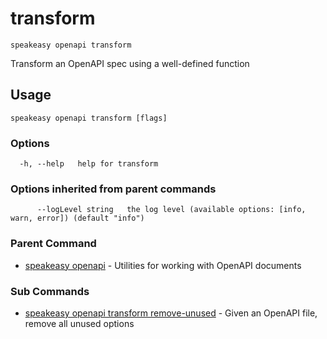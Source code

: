 # transform  
`speakeasy openapi transform`  


Transform an OpenAPI spec using a well-defined function  

## Usage

```
speakeasy openapi transform [flags]
```

### Options

```
  -h, --help   help for transform
```

### Options inherited from parent commands

```
      --logLevel string   the log level (available options: [info, warn, error]) (default "info")
```

### Parent Command

* [speakeasy openapi](../README.md)	 - Utilities for working with OpenAPI documents
### Sub Commands

* [speakeasy openapi transform remove-unused](remove-unused.md)	 - Given an OpenAPI file, remove all unused options
